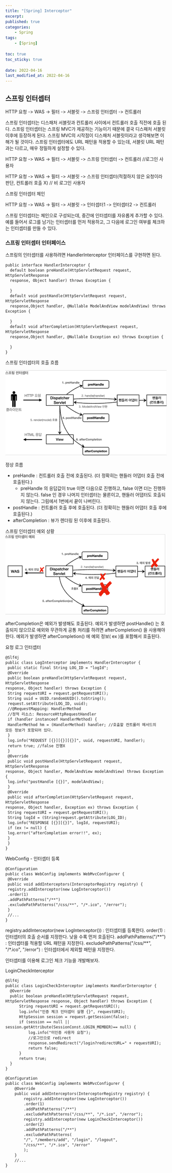 ```yaml
---
title: "[Spring] Interceptor"
excerpt:
published: true
categories:
    - Spring
tags:
    - [Spring]

toc: true
toc_sticky: true

date: 2022-04-16
last_modified_at: 2022-04-16
---
```


## 스프링 인터셉터

HTTP 요청 -> WAS -> 필터 -> 서블릿 -> 스프링 인터셉터 -> 컨트롤러

스프링 인터셉터는 디스패처 서블릿과 컨트롤러 사이에서 컨트롤러 호출 직전에 호출 된다.
스프링 인터셉터는 스프링 MVC가 제공하는 기능이기 때문에 결국 디스패처 서블릿 이후에 등장하게 된다.
스프링 MVC의 시작점이 디스패처 서블릿이라고 생각해보면 이해가 될 것이다.
스프링 인터셉터에도 URL 패턴을 적용할 수 있는데, 서블릿 URL 패턴과는 다르고, 매우 정밀하게 설정할
수 있다.

HTTP 요청 -> WAS -> 필터 -> 서블릿 -> 스프링 인터셉터 -> 컨트롤러 //로그인 사용자

HTTP 요청 -> WAS -> 필터 -> 서블릿 -> 스프링 인터셉터(적절하지 않은 요청이라 판단, 컨트롤러 호출
X) // 비 로그인 사용자

스프링 인터셉터 체인

HTTP 요청 -> WAS -> 필터 -> 서블릿 -> 인터셉터1 -> 인터셉터2 -> 컨트롤러

스프링 인터셉터는 체인으로 구성되는데, 중간에 인터셉터를 자유롭게 추가할 수 있다. 예를 들어서 로그를
남기는 인터셉터를 먼저 적용하고, 그 다음에 로그인 여부를 체크하는 인터셉터를 만들 수 있다.

### 스프링 인터셉터 인터페이스

스프링의 인터셉터를 사용하려면 HandlerInterceptor 인터페이스를 구현하면 된다.

```
public interface HandlerInterceptor {
  default boolean preHandle(HttpServletRequest request, HttpServletResponse
  response, Object handler) throws Exception {

  }
  default void postHandle(HttpServletRequest request, HttpServletResponse
  response,Object handler, @Nullable ModelAndView modelAndView) throws Exception {

  }
  default void afterCompletion(HttpServletRequest request, HttpServletResponse
  response,Object handler, @Nullable Exception ex) throws Exception {

  }
}
```

스프링 인터셉터의 호출 흐름

![Interceptor](../../images/interceptor.PNG)

정상 흐름

-   preHandle : 컨트롤러 호출 전에 호출된다. (더 정확히는 핸들러 어댑터 호출 전에 호출된다.)
    -   preHandle 의 응답값이 true 이면 다음으로 진행하고, false 이면 더는 진행하지 않는다. false
        인 경우 나머지 인터셉터는 물론이고, 핸들러 어댑터도 호출되지 않는다. 그림에서 1번에서 끝이
        나버린다.
-   postHandle : 컨트롤러 호출 후에 호출된다. (더 정확히는 핸들러 어댑터 호출 후에 호출된다.)
-   afterCompletion : 뷰가 렌더링 된 이후에 호출된다.

스프링 인터셉터 예외 상황
![Interceptor-exception](../../images/interceptor-exception.PNG)

afterCompletion은 예외가 발생해도 호출된다.
예외가 발생하면 postHandle() 는 호출되지 않으므로 예외와 무관하게 공통 처리를 하려면
afterCompletion() 을 사용해야 한다.
예외가 발생하면 afterCompletion() 에 예외 정보( ex )를 포함해서 호출된다.

요청 로그 인터셉터

```
@Slf4j
public class LogInterceptor implements HandlerInterceptor {
 public static final String LOG_ID = "logId";
 @Override
 public boolean preHandle(HttpServletRequest request, HttpServletResponse
response, Object handler) throws Exception {
 String requestURI = request.getRequestURI();
 String uuid = UUID.randomUUID().toString();
 request.setAttribute(LOG_ID, uuid);
 //@RequestMapping: HandlerMethod
 //정적 리소스: ResourceHttpRequestHandler
 if (handler instanceof HandlerMethod) {
 HandlerMethod hm = (HandlerMethod) handler; //호출할 컨트롤러 메서드의
모든 정보가 포함되어 있다.
 }
 log.info("REQUEST [{}][{}][{}]", uuid, requestURI, handler);
 return true; //false 진행X
 }
 @Override
 public void postHandle(HttpServletRequest request, HttpServletResponse
response, Object handler, ModelAndView modelAndView) throws Exception {
 log.info("postHandle [{}]", modelAndView);
 }
 @Override
 public void afterCompletion(HttpServletRequest request, HttpServletResponse
response, Object handler, Exception ex) throws Exception {
 String requestURI = request.getRequestURI();
 String logId = (String)request.getAttribute(LOG_ID);
 log.info("RESPONSE [{}][{}]", logId, requestURI);
 if (ex != null) {
 log.error("afterCompletion error!!", ex);
 }
 }
}
```

WebConfig - 인터셉터 등록

```
@Configuration
public class WebConfig implements WebMvcConfigurer {
 @Override
 public void addInterceptors(InterceptorRegistry registry) {
 registry.addInterceptor(new LogInterceptor())
 .order(1)
 .addPathPatterns("/**")
 .excludePathPatterns("/css/**", "/*.ico", "/error");
 }
 //...
}
```

registry.addInterceptor(new LogInterceptor()) : 인터셉터를 등록한다.
order(1) : 인터셉터의 호출 순서를 지정한다. 낮을 수록 먼저 호출된다.
addPathPatterns("/\*\*") : 인터셉터를 적용할 URL 패턴을 지정한다.
excludePathPatterns("/css/\*\*", "/\*.ico", "/error") : 인터셉터에서 제외할 패턴을 지정한다.

인터셉터를 이용해 로그인 체크 기능을 개발해보자.

LoginCheckInterceptor

```
@Slf4j
public class LoginCheckInterceptor implements HandlerInterceptor {
  @Override
  public boolean preHandle(HttpServletRequest request, HttpServletResponse response, Object handler) throws Exception {
      String requestURI = request.getRequestURI();
      log.info("인증 체크 인터셉터 실행 {}", requestURI);
      HttpSession session = request.getSession(false);
      if (session == null || session.getAttribute(SessionConst.LOGIN_MEMBER)== null) {
          log.info("미인증 사용자 요청");
          //로그인으로 redirect
          response.sendRedirect("/login?redirectURL=" + requestURI);
          return false;
      }
      return true;
  }
}
```

```
@Configuration
public class WebConfig implements WebMvcConfigurer {
    @Override
    public void addInterceptors(InterceptorRegistry registry) {
        registry.addInterceptor(new LogInterceptor())
        .order(1)
        .addPathPatterns("/**")
        .excludePathPatterns("/css/**", "/*.ico", "/error");
        registry.addInterceptor(new LoginCheckInterceptor())
        .order(2)
        .addPathPatterns("/**")
        .excludePathPatterns(
        "/", "/members/add", "/login", "/logout",
        "/css/**", "/*.ico", "/error"
        );
    }
    //...
}
```

<script src="https://utteranc.es/client.js"
        repo="chojs23/comments"
        issue-term="pathname"
        theme="github-light"
        crossorigin="anonymous"
        async>
</script>
